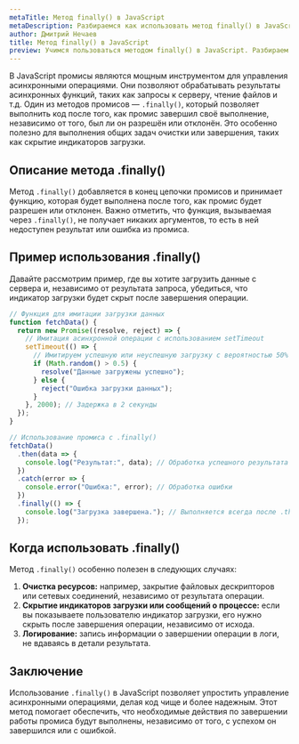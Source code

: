 ```yaml
---
metaTitle: Метод finally() в JavaScript
metaDescription: Разбираемся как использовать метод finally() в JavaScript
author: Дмитрий Нечаев
title: Метод finally() в JavaScript
preview: Учимся пользоваться методом finally() в JavaScript. Разбираем примеры использования
---
```


В JavaScript промисы являются мощным инструментом для управления асинхронными операциями. Они позволяют обрабатывать результаты асинхронных функций, таких как запросы к серверу, чтение файлов и т.д. Один из методов промисов — `.finally()`, который позволяет выполнить код после того, как промис завершил своё выполнение, независимо от того, был ли он разрешён или отклонён. Это особенно полезно для выполнения общих задач очистки или завершения, таких как скрытие индикаторов загрузки.

## Описание метода .finally()

Метод `.finally()` добавляется в конец цепочки промисов и принимает функцию, которая будет выполнена после того, как промис будет разрешен или отклонен. Важно отметить, что функция, вызываемая через `.finally()`, не получает никаких аргументов, то есть в ней недоступен результат или ошибка из промиса.

## Пример использования .finally()

Давайте рассмотрим пример, где вы хотите загрузить данные с сервера и, независимо от результата запроса, убедиться, что индикатор загрузки будет скрыт после завершения операции.

```jsx
// Функция для имитации загрузки данных
function fetchData() {
  return new Promise((resolve, reject) => {
    // Имитация асинхронной операции с использованием setTimeout
    setTimeout(() => {
      // Имитируем успешную или неуспешную загрузку с вероятностью 50%
      if (Math.random() > 0.5) {
        resolve("Данные загружены успешно");
      } else {
        reject("Ошибка загрузки данных");
      }
    }, 2000); // Задержка в 2 секунды
  });
}

// Использование промиса с .finally()
fetchData()
  .then(data => {
    console.log("Результат:", data); // Обработка успешного результата
  })
  .catch(error => {
    console.error("Ошибка:", error); // Обработка ошибки
  })
  .finally(() => {
    console.log("Загрузка завершена."); // Выполняется всегда после .then или .catch
  });

```

## Когда использовать .finally()

Метод `.finally()` особенно полезен в следующих случаях:

1. **Очистка ресурсов:** например, закрытие файловых дескрипторов или сетевых соединений, независимо от результата операции.
2. **Скрытие индикаторов загрузки или сообщений о процессе:** если вы показываете пользователю индикатор загрузки, его нужно скрыть после завершения операции, независимо от исхода.
3. **Логирование:** запись информации о завершении операции в логи, не вдаваясь в детали результата.

## Заключение

Использование `.finally()` в JavaScript позволяет упростить управление асинхронными операциями, делая код чище и более надежным. Этот метод помогает обеспечить, что необходимые действия по завершении работы промиса будут выполнены, независимо от того, с успехом он завершился или с ошибкой.